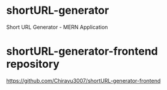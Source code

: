 # shortURL-generator
Short URL Generator - MERN Application

# shortURL-generator-frontend repository
https://github.com/Chirayu3007/shortURL-generator-frontend

